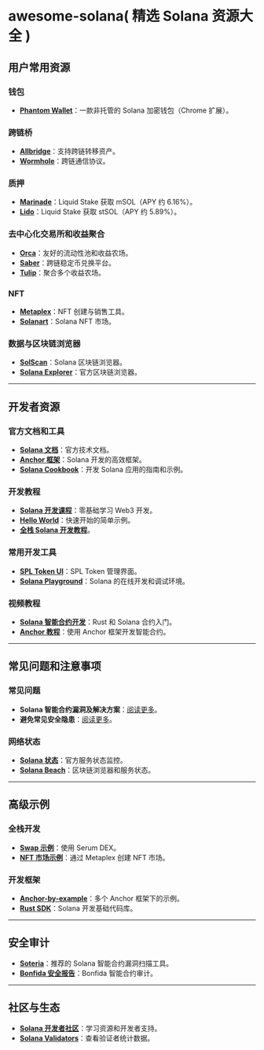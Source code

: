 # awesome-solana( 精选 Solana 资源大全 )

## 用户常用资源

### 钱包
- **[Phantom Wallet](https://phantom.app/)**：一款非托管的 Solana 加密钱包（Chrome 扩展）。

### 跨链桥
- **[Allbridge](https://allbridge.io/)**：支持跨链转移资产。
- **[Wormhole](https://wormholebridge.com/#/transfer)**：跨链通信协议。

### 质押
- **[Marinade](https://marinade.finance/)**：Liquid Stake 获取 mSOL（APY 约 6.16%）。
- **[Lido](https://solana.lido.fi/)**：Liquid Stake 获取 stSOL（APY 约 5.89%）。

### 去中心化交易所和收益聚合
- **[Orca](https://www.orca.so/pools)**：友好的流动性池和收益农场。
- **[Saber](https://saber.so/)**：跨链稳定币兑换平台。
- **[Tulip](https://tulip.garden/leverage)**：聚合多个收益农场。

### NFT
- **[Metaplex](https://www.metaplex.com/)**：NFT 创建与销售工具。
- **[Solanart](https://solanart.io/)**：Solana NFT 市场。

### 数据与区块链浏览器
- **[SolScan](https://solscan.io/)**：Solana 区块链浏览器。
- **[Solana Explorer](https://explorer.solana.com/)**：官方区块链浏览器。

---

## 开发者资源

### 官方文档和工具
- **[Solana 文档](https://docs.solana.com/)**：官方技术文档。
- **[Anchor 框架](https://project-serum.github.io/anchor/getting-started/introduction.html)**：Solana 开发的高效框架。
- **[Solana Cookbook](https://solanacookbook.com/)**：开发 Solana 应用的指南和示例。

### 开发教程
- **[Solana 开发课程](https://soldev.app/course)**：零基础学习 Web3 开发。
- **[Hello World](https://github.com/solana-labs/example-helloworld)**：快速开始的简单示例。
- **[全栈 Solana 开发教程](https://dev.to/dabit3/the-complete-guide-to-full-stack-solana-development-with-react-anchor-rust-and-phantom-3291)**。

### 常用开发工具
- **[SPL Token UI](https://spl-token-ui.com/)**：SPL Token 管理界面。
- **[Solana Playground](https://beta.solpg.io/)**：Solana 的在线开发和调试环境。

### 视频教程
- **[Solana 智能合约开发](https://www.youtube.com/watch?v=gA7hFdq2h9Q)**：Rust 和 Solana 合约入门。
- **[Anchor 教程](https://www.youtube.com/watch?v=FmdPAwsqJC4)**：使用 Anchor 框架开发智能合约。

---

## 常见问题和注意事项

### 常见问题
- **Solana 智能合约漏洞及解决方案**：[阅读更多](https://blog.neodyme.io/posts/solana_common_pitfalls)。
- **避免常见安全隐患**：[阅读更多](https://twitter.com/pencilflip/status/1483880018858201090)。

### 网络状态
- **[Solana 状态](https://status.solana.com/)**：官方服务状态监控。
- **[Solana Beach](https://solanabeach.io/)**：区块链浏览器和服务状态。

---

## 高级示例

### 全栈开发
- **[Swap 示例](https://github.com/REGO350/macroswap)**：使用 Serum DEX。
- **[NFT 市场示例](https://learn.figment.io/tutorials/create-a-solana-nft-marketplace-with-metaplex)**：通过 Metaplex 创建 NFT 市场。

### 开发框架
- **[Anchor-by-example](https://examples.anchor-lang.com/)**：多个 Anchor 框架下的示例。
- **[Rust SDK](https://github.com/solana-labs/solana-program-library/tree/master/examples/rust)**：Solana 开发基础代码库。

---

## 安全审计
- **[Soteria](http://soteria.dev/)**：推荐的 Solana 智能合约漏洞扫描工具。
- **[Bonfida 安全报告](https://github.com/Bonfida/token-vesting/blob/master/audit/Bonfida_SecurityAssessment_Vesting_Final050521.pdf)**：Bonfida 智能合约审计。

---

## 社区与生态
- **[Solana 开发者社区](https://soldev.app/library/tutorials)**：学习资源和开发者支持。
- **[Solana Validators](https://www.validators.app/)**：查看验证者统计数据。

